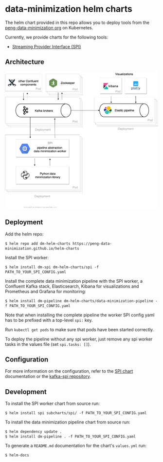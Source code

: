 # data-minimization helm charts

The helm chart provided in this repo allows you to deploy tools from the [peng-data-minimization org](https://github.com/peng-data-minimization) on Kubernetes.

Currently, we provide charts for the following tools:

- [Streaming Provider Interface (SPI)](https://github.com/peng-data-minimization/kafka-spi)

## Architecture

<img src="dm-pipeline-chart-architecture.png" alt="DM Pipeline Chart Architecture on Kubernetes" height="450" />

## Deployment

Add the helm repo:
```
$ helm repo add dm-helm-charts https://peng-data-minimization.github.io/helm-charts
```

Install the SPI worker:
```
$ helm install dm-spi dm-helm-charts/spi -f PATH_TO_YOUR_SPI_CONFIG.yaml
```

Install the complete data minimization pipeline with the SPI worker, a Confluent Kafka stack, Elasticsearch, Kibana for visualizations and Prometheus and Grafana for monitoring:
```
$ helm install dm-pipeline dm-helm-charts/data-minimization-pipeline -f PATH_TO_YOUR_SPI_CONFIG.yaml
```
Note that when installing the complete pipeline the worker SPI config yaml has to be prefixed with a top-level `spi:` key.

Run `kubectl get pods` to make sure that pods have been started correctly.

To deploy the pipeline without any spi worker, just remove any spi worker tasks in the values file (set `spi.tasks: []`).

## Configuration

For more information on the configuration, refer to the [SPI chart](./subcharts/spi/README.md) documentation or the [kafka-spi repository](https://github.com/peng-data-minimization/kafka-spi).


## Development

To install the SPI worker chart from source run:
```
$ helm install spi subcharts/spi/ -f PATH_TO_YOUR_SPI_CONFIG.yaml
```

To install the data minimization pipeline chart from source run:
```
$ helm dependency update .
$ helm install dm-pipeline . -f PATH_TO_YOUR_SPI_CONFIG.yaml
```

To generate a `README.md` documentation for the chart's `values.yml` run:
```
$ helm-docs
```
